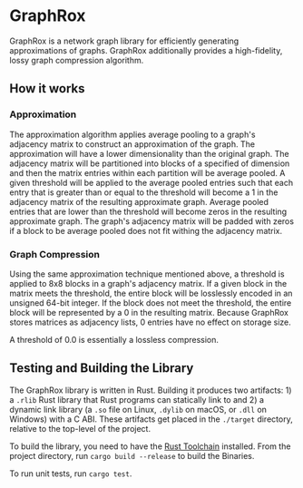 # GraphRox

GraphRox is a network graph library for efficiently generating approximations of graphs.
GraphRox additionally provides a high-fidelity, lossy graph compression algorithm.

## How it works

### Approximation

The approximation algorithm applies average pooling to a graph's adjacency matrix to
construct an approximation of the graph. The approximation will have a lower dimensionality
than the original graph. The adjacency matrix will be partitioned into blocks of a
specified of dimension and then the matrix entries within each partition will be average
pooled. A given threshold will be applied to the average pooled entries such that each
entry that is greater than or equal to the threshold will become a 1 in the adjacency
matrix of the resulting approximate graph. Average pooled entries that are lower than the
threshold will become zeros in the resulting approximate graph. The graph's adjacency 
matrix will be padded with zeros if a block to be average pooled does not fit withing the
adjacency matrix.

### Graph Compression

Using the same approximation technique mentioned above, a threshold is applied to 8x8 
blocks in a graph's adjacency matrix. If a given block in the matrix meets the threshold, 
the entire block will be losslessly encoded in an unsigned 64-bit integer. If the block
does not meet the threshold, the entire block will be represented by a 0 in the resulting
matrix. Because GraphRox stores matrices as adjacency lists, 0 entries have no effect on
storage size.

A threshold of 0.0 is essentially a lossless compression.

## Testing and Building the Library

The GraphRox library is written in Rust. Building it produces two artifacts: 1) a `.rlib`
Rust library that Rust programs can statically link to and 2) a dynamic link library (a
`.so` file on Linux, `.dylib` on macOS, or `.dll` on Windows) with a C ABI. These
artifacts get placed in the `./target` directory, relative to the top-level of the
project.

To build the library, you need to have the 
[Rust Toolchain](https://www.rust-lang.org/tools/install) installed. From the project
directory, run `cargo build --release` to build the Binaries.

To run unit tests, run `cargo test`.
